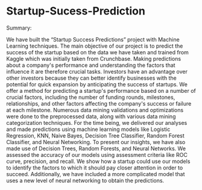 # Startup-Sucess-Prediction

Summary:

We have built the “Startup Success Predictions” project with Machine Learning techniques. The main objective of our project is to predict the success of the startup based on the data we have taken and trained from Kaggle which was initially taken from Crunchbase. Making predictions about a company's performance and understanding the factors that influence it are therefore crucial tasks. Investors have an advantage over other investors because they can better identify businesses with the potential for quick expansion by anticipating the success of startups.
We offer a method for predicting a startup's performance based on a number of crucial factors, including the number of funding rounds, milestones, relationships, and other factors affecting the company's success or failure at each milestone. Numerous data mining validations and optimizations were done to the preprocessed data, along with various data mining categorization techniques. For the time being, we delivered our analyses and made predictions using machine learning models like Logistic Regression, KNN, Naive Bayes, Decision Tree Classifier, Random Forest Classifier, and Neural Networking. To present our insights, we have also made use of Decision Trees, Random Forests, and Neural Networks. We assessed the accuracy of our models using assessment criteria like ROC curve, precision, and recall. We show how a startup could use our models to identify the factors to which it should pay closer attention in order to succeed. Additionally, we have included a more complicated model that uses a new level of neural networking to obtain the predictions.
